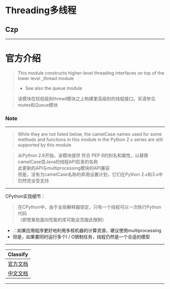 # Threading多线程

## **Czp**   
---

# 官方介绍
> This module constructs higher-level threading interfaces on top of the lower level _thread module   
> * See also the queue module    

> 该模块在较低级别thread模块之上构建更高级别的线程接口。另请参见mutex和Queue模块   
### Note
---
>   While they are not listed below, the camelCase names used for some methods and functions in this module in the Python 2.x series are still supported by this module

>   从Python 2.6开始，该模块提供 符合 PEP 8的别名和属性，以替换camelCase受Java的线程API启发的名称   
>   此更新的API与multiprocessing模块的API兼容   
>   但是，没有为camelCase名称的弃用设置计划，它们在Python 2.x和3.x中仍然完全受支持

---
CPython实现细节：
> 在CPython中，由于全局解释器锁定，只有一个线程可以一次执行Python代码   
>（即使某些面向性能的库可能会克服此限制）  
* ∴如果应用程序更好地利用多核机器的计算资源，建议使用multiprocessing
* 但是，如果要同时运行多个I / O限制任务，线程仍然是一个合适的模型

---
Classify |
--- | 
[官方文档](https://docs.python.org/3/library/threading.html "官方文档") |
[中文文档](https://cloud.tencent.com/developer/section/1371311 "中文网") |

---
